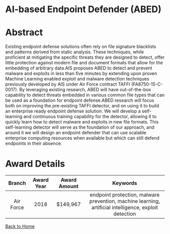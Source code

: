 
AI-based Endpoint Defender (ABED)
=================================

# Abstract


Existing endpoint defense solutions often rely on file signature blacklists and patterns derived from static analysis. These techniques, while proficient at mitigating the specific threats they are designed to detect, offer little protection against modern file and document formats that allow for the embedding of arbitrary data.AIS proposes ABED to detect and prevent malware and exploits in less than five minutes by extending upon proven Machine Learning enabled exploit and malware detection techniques previously developed by AIS under Air Force contract TAFFI (FA8750-15-C-0017). By leveraging existing research, ABED will have out-of-the-box capability to detect threats embedded in various common file types that can be used as a foundation for endpoint defense.ABED research will focus both on improving the pre-existing TAFFI detector, and on using it to build an enterprise ready endpoint defense solution. We will develop a self-learning and continuous training capability for the detector, allowing it to quickly learn how to detect malware and exploits in new file formats. This self-learning detector will serve as the foundation of our approach, and around it we will design an endpoint defender that can use scalable enterprise computing resources when available but which can still defend endpoints in their absence.  

# Award Details

|Branch|Award Year|Award Amount|Keywords|
| :---: | :---: | :---: | :---: |
|Air Force|2018|$149,967|endpoint protection, malware prevention, machine learning, artificial intelligence, exploit detection|
  
  


[Back to Home](https://github.com/chrischow/dod_sbir_awards#1400)